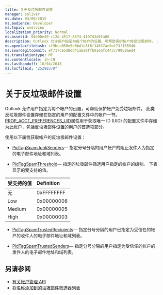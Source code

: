 ```yaml
---
title: 关于反垃圾邮件设置
manager: soliver
ms.date: 03/09/2015
ms.audience: Developer
ms.topic: overview
localization_priority: Normal
ms.assetid: 04e00e49-c12d-4517-8574-410741d0fa06
description: Outlook 允许用户指定为每个帐户的设置，可帮助保护帐户免受垃圾邮件。 此类反垃圾邮件设置存储在指定的用户的配置文件中的帐户一节。
ms.openlocfilehash: cf9bce058e9e0bd1c8f6f14637ae0af73f155940
ms.sourcegitcommit: ef717c65d8dd41ababffb01eafc443c79950aed4
ms.translationtype: MT
ms.contentlocale: zh-CN
ms.lasthandoff: 10/04/2018
ms.locfileid: "25390378"
---
```

# <a name="about-anti-spam-settings"></a>关于反垃圾邮件设置

Outlook 允许用户指定为每个帐户的设置，可帮助保护帐户免受垃圾邮件。 此类反垃圾邮件设置存储在指定的用户的配置文件中的帐户一节。 [PROP_ACCT_PREFERENCES_UID](prop_acct_preferences_uid.md)属性用于获取唯一 ID (UID) 的配置文件中存储为此帐户，包括反垃圾邮件设置的用户的首选项部分。 
  
使用以下属性获取帐户的反垃圾邮件设置：
  
- [PidTagSpamJunkSenders](https://msdn.microsoft.com/library/3c5182a7-7d7a-48e8-b9cb-5abd7739f0fd%28Office.15%29.aspx)— 指定分号分隔的用户帐户的阻止发件人为指定的电子邮件地址和域列表。
    
- [PidTagSpamThreshold](https://msdn.microsoft.com/library/2b2d6b8e-e3dd-4a9b-8bb5-53add675605d%28Office.15%29.aspx)— 指定的垃圾邮件筛选用户指定的帐户的级别。 下表显示的受支持的值。
    
|受支持的值 |Definition |
|:-----|:-----|
|无  <br/> |0xFFFFFFFF  <br/> |
|Low  <br/> |0x00000006  <br/> |
|Medium  <br/> |0x00000005  <br/> |
|High  <br/> |0x00000003  <br/> |
   
- [PidTagSpamTrustedRecipients](https://msdn.microsoft.com/library/59f43316-3ff6-4ed0-bc29-b31039192b08%28Office.15%29.aspx)— 指定分号分隔的用户已指定为受信任的帐户的收件人的电子邮件地址和域列表。
    
- [PidTagSpamTrustedSenders](https://msdn.microsoft.com/library/8e3f0094-e64b-4828-ba8f-5eed35f85366%28Office.15%29.aspx)— 指定分号分隔的用户指定为受信任的帐户的发件人的电子邮件地址和域列表。
    
## <a name="see-also"></a>另请参阅

- [有关帐户管理 API](about-the-account-management-api.md)
- [将名称添加到的垃圾邮件筛选器列表](https://office.microsoft.com/en-us/outlook-help/add-names-to-the-junk-email-filter-lists-HA010355043.aspx?CTT=1)

